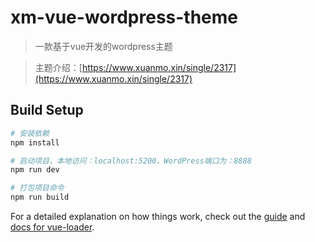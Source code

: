 # xm-vue-wordpress-theme

> 一款基于vue开发的wordpress主题

> 主题介绍：[https://www.xuanmo.xin/single/2317](https://www.xuanmo.xin/single/2317)

## Build Setup

``` bash
# 安装依赖
npm install

# 启动项目，本地访问：localhost:5200，WordPress端口为：8888
npm run dev

# 打包项目命令
npm run build
```

For a detailed explanation on how things work, check out the [guide](http://vuejs-templates.github.io/webpack/) and [docs for vue-loader](http://vuejs.github.io/vue-loader).
